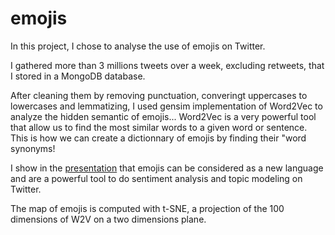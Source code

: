 # emojis

In this project, I chose to analyse the use of emojis on Twitter.

I gathered more than 3 millions tweets over a week, excluding retweets, that I stored in a MongoDB database.

After cleaning them by removing punctuation, converingt uppercases to lowercases and lemmatizing, I used gensim implementation of Word2Vec to analyze the hidden semantic of emojis... Word2Vec is a very powerful tool that allow us to find the most similar words to a given word or sentence. This is how we can create a dictionnary of emojis by finding their "word synonyms!

I show in the [presentation](prez.pdf) that emojis can be considered as a new language and are a powerful tool to do sentiment analysis and topic modeling on Twitter.

The map of emojis is computed with t-SNE, a projection of the 100 dimensions of W2V on a two dimensions plane.
